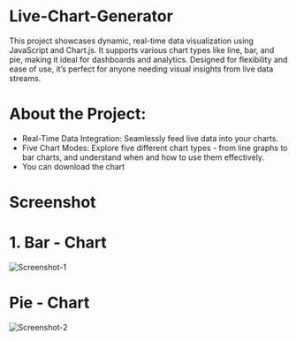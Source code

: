 # Live-Chart-Generator
This project showcases dynamic, real-time data visualization using JavaScript and Chart.js. It supports various chart types like line, bar, and pie, making it ideal for dashboards and analytics. Designed for flexibility and ease of use, it’s perfect for anyone needing visual insights from live data streams.

# About the Project:
+ Real-Time Data Integration: Seamlessly feed live data into your charts.
+ Five Chart Modes: Explore five different chart types - from line graphs to bar charts, and understand when and how to use them effectively.
+ You can download the chart


# Screenshot
# 1. Bar - Chart
![Screenshot-1](https://github.com/user-attachments/assets/a34fbb56-fa18-40a0-92f4-a4aa9da8ece9)

# Pie - Chart
![Screenshot-2](https://github.com/user-attachments/assets/5ded8947-2323-430e-b442-214abd30fca8)

